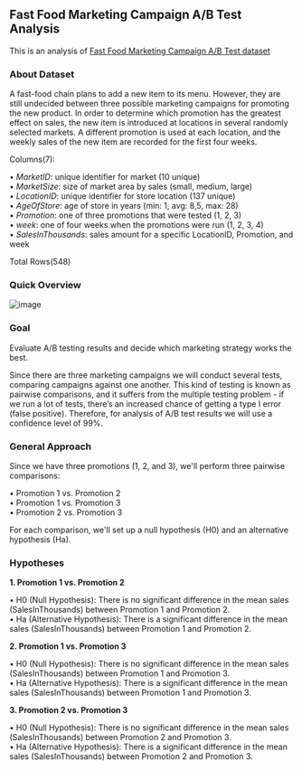 ## Fast Food Marketing Campaign A/B Test Analysis

This is an analysis of [Fast Food Marketing Campaign A/B Test dataset](https://www.kaggle.com/datasets/chebotinaa/fast-food-marketing-campaign-ab-test)

### About Dataset

A fast-food chain plans to add a new item to its menu. However, they are still undecided between three possible marketing campaigns for promoting the new product. 
In order to determine which promotion has the greatest effect on sales, the new item is introduced at locations in several randomly selected markets. 
A different promotion is used at each location, and the weekly sales of the new item are recorded for the first four weeks.

Columns(7):  

• *MarketID*: unique identifier for market (10 unique)  
• *MarketSize*: size of market area by sales (small, medium, large)  
• *LocationID*: unique identifier for store location (137 unique)  
• *AgeOfStore*: age of store in years (min: 1, avg: 8,5, max: 28)  
• *Promotion*: one of three promotions that were tested (1, 2, 3)  
• *week*: one of four weeks when the promotions were run (1, 2, 3, 4)  
• *SalesInThousands*: sales amount for a specific LocationID, Promotion, and week 

Total Rows(548)

### Quick Overview

![image](https://github.com/user-attachments/assets/421150d3-8b9f-4eea-a7ba-67f764c9f1a0)

### Goal 

Evaluate A/B testing results and decide which marketing strategy works the best.

Since there are three marketing campaigns we will conduct several tests, comparing campaigns against one another. 
This kind of testing is known as pairwise comparisons, and it suffers from the multiple testing problem - if we run a lot of tests, there’s an increased chance of getting a type I error (false positive). 
Therefore, for analysis of A/B test results we will use a confidence level of 99%.

### General Approach

Since we have three promotions (1, 2, and 3), we'll perform three pairwise comparisons:

• Promotion 1 vs. Promotion 2  
• Promotion 1 vs. Promotion 3  
• Promotion 2 vs. Promotion 3  

For each comparison, we'll set up a null hypothesis (H0) and an alternative hypothesis (Ha).

### Hypotheses

**1. Promotion 1 vs. Promotion 2**

• H0 (Null Hypothesis): There is no significant difference in the mean sales (SalesInThousands) between Promotion 1 and Promotion 2.  
• Ha (Alternative Hypothesis): There is a significant difference in the mean sales (SalesInThousands) between Promotion 1 and Promotion 2.  

**2. Promotion 1 vs. Promotion 3**

• H0 (Null Hypothesis): There is no significant difference in the mean sales (SalesInThousands) between Promotion 1 and Promotion 3.   
• Ha (Alternative Hypothesis): There is a significant difference in the mean sales (SalesInThousands) between Promotion 1 and Promotion 3.  


**3. Promotion 2 vs. Promotion 3**

• H0 (Null Hypothesis): There is no significant difference in the mean sales (SalesInThousands) between Promotion 2 and Promotion 3.  
• Ha (Alternative Hypothesis): There is a significant difference in the mean sales (SalesInThousands) between Promotion 2 and Promotion 3.  








